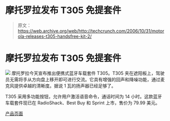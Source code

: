 # 摩托罗拉发布 T305 免提套件

> 原文：<https://web.archive.org/web/http://techcrunch.com/2006/10/31/motorola-releases-t305-handsfree-kit-2/>

# 摩托罗拉发布 T305 免提套件

![](img/e4410cbd3c2167c14199fcf99688e4a8.png)
摩托罗拉今天宣布推出便携式蓝牙车载套件 T305。T305 夹在遮阳板上，驾驶员无需将手从方向盘上移开即可进行交流。它具有增强的回声和降噪功能，通过麦克风提供卓越的清晰度。据说 1 瓦的扬声器已经足够了。

T305 采用多功能按钮，允许用户激活语音命令，通话时间为 14 小时。这款蓝牙车载套件现已在 RadioShack、Best Buy 和 Sprint 上市，售价为 79.99 美元。

[产品页面](https://web.archive.org/web/20201129024131/http://www.motorola.com/motoinfo/product/details.jsp?globalObjectId=153)